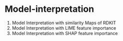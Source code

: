# Model-interpretation
1. Model Interpretation with similarity Maps of RDKIT
2. Model Interpretation with LIME feature importance
3. Model Interpretation with SHAP feature importance
